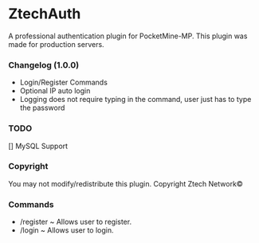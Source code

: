 # ZtechAuth
A professional authentication plugin for PocketMine-MP.
This plugin was made for production servers.

### Changelog (1.0.0)
- Login/Register Commands
- Optional IP auto login
- Logging does not require typing in the command, user just has to type the password

### TODO
[] MySQL Support

### Copyright
You may not modify/redistribute this plugin. 
Copyright Ztech Network©

### Commands
- /register <password> ~ Allows user to register.
- /login <password> ~ Allows user to login.
